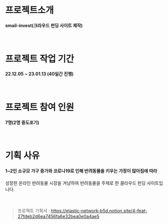 # 프로젝트소개
#### smail-invest(크라우드 펀딩 사이트 제작)
<br/>

# 프로젝트 작업 기간
#### 22.12.05 ~ 23.01.13 (40일간 진행)
<br/>

# 프로젝트 참여 인원
#### 7명(2명 중도포기)
<br/>

# 기획 사유
#### 1~2인 소규모 가구 증가와 코로나19로 인해 반려동물을 키우는 가정이 많아짐에 따라 
성장한 온라인 반려동물 시장을 겨냥하여 반려동물을 주제로 한 클라우드 펀딩 사이트입니다.
<br/>
<br/>
<br/>

> 프로젝트 기획서 : https://elastic-network-b5d.notion.site/4-feat-27fdeb2d6ea7456fa6e32bea0e0a4ae5
